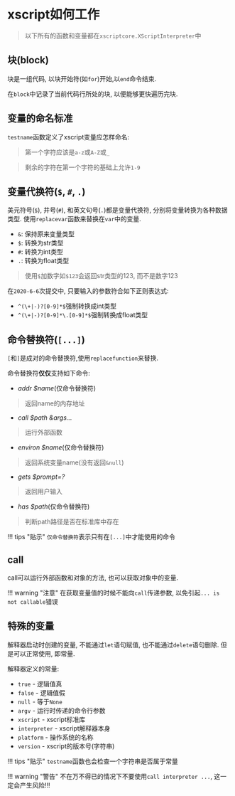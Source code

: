 # xscript如何工作
> 以下所有的函数和变量都在`xscriptcore.XScriptInterpreter`中

## 块(block)
块是一组代码, 以块开始符(如`for`)开始,以`end`命令结束.

在`block`中记录了当前代码行所处的块, 以便能够更快遍历完块.

## 变量的命名标准
`testname`函数定义了xscript变量应怎样命名:

> 第一个字符应该是`a-z`或`A-Z`或`_`

> 剩余的字符在第一个字符的基础上允许`1-9`

## 变量代换符(`$`, `#`, `.`)
美元符号(`$`), 井号(`#`), 和英文句号(`.`)都是变量代换符, 分别将变量转换为各种数据类型. 使用`replacevar`函数来替换在`var`中的变量.

  - `&`: 保持原来变量类型
  - `$`: 转换为str类型
  - `#`: 转换为int类型
  - `.`: 转换为float类型

> 使用`$`加数字如`$123`会返回str类型的123, 而不是数字123

在`2020-6-6`次提交中, 只要输入的参数符合如下正则表达式:

  - `^(\+|-)?[0-9]*$`强制转换成int类型
  - `^(\+|-)?[0-9]*\.[0-9]*$`强制转换成float类型

## 命令替换符(`[...]`)
`[`和`]`是成对的命令替换符,使用`replacefunction`来替换.

命令替换符**仅仅**支持如下命令:

- *addr $name*(仅命令替换符)
> 返回name的内存地址

- *call $path &args...*
> 运行外部函数

- *environ $name*(仅命令替换符)
> 返回系统变量name(没有返回`&null`)

- *gets $prompt=?*
> 返回用户输入

- *has $path*(仅命令替换符)
> 判断path路径是否在标准库中存在

!!! tips "贴示"
	`仅命令替换符`表示只有在`[...]`中才能使用的命令

## call
call可以运行外部函数和对象的方法, 也可以获取对象中的变量.

!!! warning "注意"
	在获取变量值的时候不能向`call`传递参数, 以免引起`... is not callable`错误

## 特殊的变量
解释器启动时创建的变量, 不能通过`let`语句赋值, 也不能通过`delete`语句删除. 但是可以正常使用, 即常量.

解释器定义的常量:

  - `true` - 逻辑值真
  - `false` - 逻辑值假
  - `null` - 等于`None`
  - `argv` - 运行时传递的命令行参数
  - `xscript` - xscript标准库
  - `interpreter` - xscript解释器本身
  - `platform` - 操作系统的名称
  - `version` - xscript的版本号(字符串)

!!! tips "贴示"
	`testname`函数也会检查一个字符串是否属于常量

!!! warning "警告"
	不在万不得已的情况下不要使用`call interpreter ...`, 这一定会产生风险!!!
